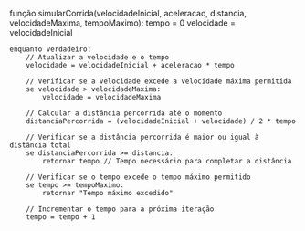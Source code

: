 função simularCorrida(velocidadeInicial, aceleracao, distancia, velocidadeMaxima, tempoMaximo):
    tempo = 0
    velocidade = velocidadeInicial
    
    enquanto verdadeiro:
        // Atualizar a velocidade e o tempo
        velocidade = velocidadeInicial + aceleracao * tempo
        
        // Verificar se a velocidade excede a velocidade máxima permitida
        se velocidade > velocidadeMaxima:
            velocidade = velocidadeMaxima
        
        // Calcular a distância percorrida até o momento
        distanciaPercorrida = (velocidadeInicial + velocidade) / 2 * tempo
        
        // Verificar se a distância percorrida é maior ou igual à distância total
        se distanciaPercorrida >= distancia:
            retornar tempo // Tempo necessário para completar a distância
        
        // Verificar se o tempo excede o tempo máximo permitido
        se tempo >= tempoMaximo:
            retornar "Tempo máximo excedido"
        
        // Incrementar o tempo para a próxima iteração
        tempo = tempo + 1
